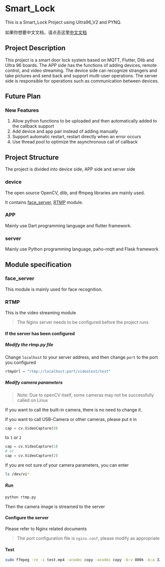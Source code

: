 # Smart_Lock

This is a Smart_Lock Project using Ultra96_V2 and PYNQ.

如果你想要中文文档，请点击这里[中文文档](README_zh-CN.md)

## Project Description

This project is a smart door lock system based on MQTT, Flutter, Dlib and Ultra 96 boards. The APP side has the functions of adding devices, remote control, and video streaming. The device side can recognize strangers and take pictures and send back and support multi-user operations. The server side is responsible for operations such as communication between devices.

## Future Plan

### New Features

1. Allow python functions to be uploaded and then automatically added to the callback support
2. Add device and app pair instead of adding manually
3. Support automatic restart, restart directly when an error occurs
4. Use thread pool to optimize the asynchronous call of callback

## Project Structure

The project is divided into device side, APP side and server side

### device

The open source OpenCV, dlib, and ffmpeg libraries are mainly used.

It contains [face_server](#face_server), [RTMP](#rtmp) module.

### APP

Mainly use Dart programming language and flutter framework.

### server
Mainly use Python programming language, paho-mqtt and Flask framework

## Module specification

### <a id="face_server">face_server</a>

This module is mainly used for face recognition.

### <a id="rtmp">RTMP</a>

This is the video streaming module

> The Nginx server needs to be configured before the project runs

#### If the server has been configured

##### Modify the rtmp.py file

Change ```localhost``` to your server address, and then change ```port``` to the port you configured

```python
rtmpUrl = "rtmp://localhost:port/videotest/test"
```

##### Modify camera parameters

> Note: Due to openCV itself, some cameras may not be successfully called on Linux

If you want to call the built-in camera, there is no need to change it.

If you want to call USB-Camera or other cameras, please put ```0``` in

```python
cap = cv.VideoCapture(0)
```

to ```1``` or ```2```

```python
cap = cv.VideoCapture(1)
# or
cap = cv.VideoCapture(2)
```

If you are not sure of your camera parameters, you can enter

```bash
ls /dev/vi*
```

##### Run

```bash
python rtmp.py
```

Then the camera image is streamed to the server

#### Configure the server

Please refer to Nginx related documents

> The port configuration file is ```nginx.conf```, please modify as appropriate

#### Test

```bash
sudo ffmpeg -re -i test.mp4 -vcodec copy -acodec copy -b:v 800k -b:a 32k -f flv rtmp://localhost:port/videotest/test
```
